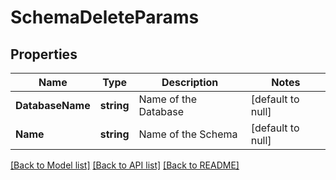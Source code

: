 # SchemaDeleteParams

## Properties
Name | Type | Description | Notes
------------ | ------------- | ------------- | -------------
**DatabaseName** | **string** | Name of the Database | [default to null]
**Name** | **string** | Name of the Schema | [default to null]

[[Back to Model list]](../README.md#documentation-for-models) [[Back to API list]](../README.md#documentation-for-api-endpoints) [[Back to README]](../README.md)


